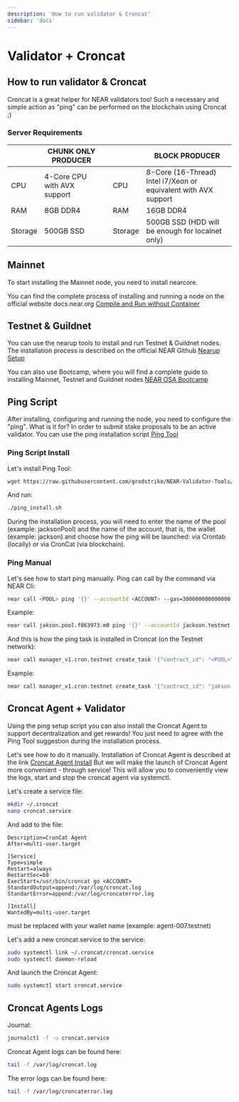 ```yaml
---
description: 'How to run validator & Croncat'
sidebar: 'docs'
---
```


# Validator + Croncat

## How to run validator & Croncat

Croncat is a great helper for NEAR validators too! Such a necessary and simple action as "ping" can be performed on the blockchain using Croncat ;)

### Server Requirements

|          | CHUNK ONLY PRODUCER |  |  | BLOCK PRODUCER |
| -------- | ------------------- | -- | --- | -------------- |
| CPU | 4-Core CPU with AVX support |  | CPU | 8-Core (16-Thread) Intel i7/Xeon or equivalent with AVX support |
| RAM | 8GB DDR4 | | RAM | 16GB DDR4 |
| Storage | 500GB SSD | | Storage | 500GB SSD (HDD will be enough for localnet only) |

## Mainnet

To start installing the Mainnet node, you need to install nearcore.

You can find the complete process of installing and running a node on the official website docs.near.org [Compile and Run without Container](https://docs.near.org/docs/develop/node/validator/compile-and-run-a-node)

## Testnet & Guildnet

You can use the nearup tools to install and run Testnet & Guildnet nodes. The installation process is described on the official NEAR Github [Nearup Setup](https://github.com/near/nearup)

You can also use Bootcamp, where you will find a complete guide to installing Mainnet, Testnet and Guildnet nodes [NEAR OSA Bootcamp](https://bootcamp.openshards.io/)

## Ping Script

After installing, configuring and running the node, you need to configure the "ping". What is it for? In order to submit stake proposals to be an active validator. You can use the ping installation script [Ping Tool](https://github.com/grodstrike/NEAR-Validator-Tools/blob/main/ping_install.sh)

### Ping Script Install

Let's install Ping Tool:

```bash
wget https://raw.githubusercontent.com/grodstrike/NEAR-Validator-Tools/main/ping_install.sh && chmod +x ping_install.sh 
```
And run: 
```bash
./ping_install.sh 
```

During the installation process, you will need to enter the name of the pool (example: jacksonPool) and the name of the account, that is, the wallet (example: jackson) and choose how the ping will be launched: via Crontab (locally) or via CronCat (via blockchain).

### Ping Manual

Let's see how to start ping manually. Ping can call by the command via NEAR Cli:

```bash
near call <POOL> ping '{}' --accountId <ACCOUNT> --gas=300000000000000
```

Example: 

```bash
near call jakson.pool.f863973.m0 ping '{}' --accountId jackson.testnet --gas=300000000000000
```

And this is how the ping task is installed in Croncat (on the Testnet network):

```bash
near call manager_v1.cron.testnet create_task '{"contract_id": "<POOL>","function_id": "ping","cadence": "0 0 * * * *","recurring": true,"deposit": "0","gas": 9000000000000}' --accountId "<ACCOUNT>" --amount 10
```
Example:

```bash
near call manager_v1.cron.testnet create_task '{"contract_id": "jakson.pool.f863973.m0","function_id": "ping","cadence": "0 0 * * * *","recurring": true,"deposit": "0","gas": 9000000000000}' --accountId "jakson.testnet" --amount 10
```

## Croncat Agent + Validator

Using the ping setup script you can also install the Croncat Agent to support decentralization and get rewards! You just need to agree with the Ping Tool suggestion during the installation process.

Let's see how to do it manually. Installation of Croncat Agent is described at the link [Croncat Agent Install](https://docs.cron.cat/docs/agent-cli/) But we will make the launch of Croncat Agent more convenient - through service! This will allow you to conveniently view the logs, start and stop the croncat agent via systemctl.

Let's create a service file:

```bash
mkdir ~/.croncat
nano croncat.service
```

And add to the file:

```[Unit]
Description=CronCat Agent
After=multi-user.target

[Service]
Type=simple
Restart=always
RestartSec=60
ExecStart=/usr/bin/croncat go <ACCOUNT> 
StandardOutput=append:/var/log/croncat.log
StandartError=append:/var/log/croncaterror.log

[Install]
WantedBy=multi-user.target
```

<ACCOUNT> must be replaced with your wallet name (example: agent-007.testnet)

Let's add a new croncat.service to the service:
  
```bash 
sudo systemctl link ~/.croncat/croncat.service
sudo systemctl daemon-reload
```
  
And launch the Croncat Agent:
```bash
sudo systemctl start croncat.service
```
## Croncat Agents Logs  

Journal: 
```bash
journalctl -f -u croncat.service
```
  
Croncat Agent logs can be found here:

```bash
tail -f /var/log/croncat.log
```
  
The error logs can be found here:

  ```bash
tail -f /var/log/croncaterror.log
```

